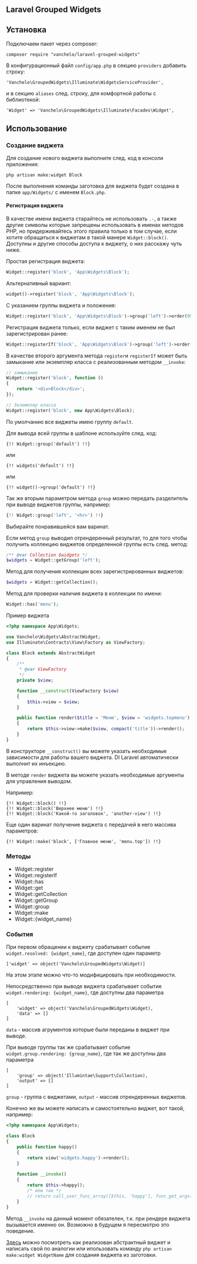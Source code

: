 ## Laravel Grouped Widgets

## Установка
Подключаем пакет через composer:
```
composer require "vanchelo/laravel-grouped-widgets"
```

В конфигурационный файл `config/app.php` в секцию `providers` добавить строку:
```
'Vanchelo\GroupedWidgets\Illuminate\WidgetsServiceProvider',
```
и в секцию `aliases` след. строку, для комфортной работы с библиотекой:
```
'Widget' => 'Vanchelo\GroupedWidgets\Illuminate\Facades\Widget',
```

## Использование

### Создание виджета
Для создание нового виджета выполните след. код в консоли приложения:
```
php artisan make:widget Block 
```
После выполнения команды заготовка для виджета будет создана в папке `app/Widgets/` с именем `Block.php`.

#### Регистрация виджета
В качестве имени виджета старайтесь не использовать `.-`, а также другие символы которые запрещены использовать в именах методов PHP, но придерживайтесь этого правила только в том случае, если хотите обращаться к виджетам в такой манере `Widget::block()`. Доступны и другие способы доступа к виджету, о них расскажу чуть ниже.
 
Простая регистрация виджета:
```php
Widget::register('block', 'App\Widgets\Block');
```

Альтернативный вариант:
```php
widget()->register('block', 'App\Widgets\Block');
```

С указанием группы виджета и положения:
```php
Widget::register('block', 'App\Widgets\Block')->group('left')->order(99);
```

Регистрация виджета только, если виджет с таким именем не был зарегистрирован ранее:
```php
Widget::registerIf('block', 'App\Widgets\Block')->group('left')->order(99);
```

В качестве второго аргумента метода `register`и `registerIf` может быть замыкание или экземпляр класса с реализованным методом `__invoke`:

```php
// замыкание
Widget::register('block', function ()
{
	return '<div>Block</div>';
});

// Экземпляр класса
Widget::register('block', new App\Widgets\Block);
```

По умолчанию все виджеты имею группу `default`.

Для вывода всей группы в шаблоне используйте след. код:
```
{!! Widget::group('default') !!}
```
или
```
{!! widgets('default') !!}
```
или
```
{!! widget()->group('default') !!}
```

Так же вторым параметром метода `group` можно передать разделитель при выводе виджетов группы, например:
```php
{!! Widget::group('left', '<hr>') !!}
```

Выбирайте понравившейся вам варинат.

Если метод `group` выводил отрендеренный результат, то для того чтобы получить коллекцию виджетов определенной группы есть след. метод:
```php
/** @var Collection $widgets */
$widgets = Widget::getGroup('left');
```

Метод для получения коллекции всех зарегистрированных виджетов:
```php
$widgets = Widget::getCollection();
```

Метод для проверки наличия виджета в коллекции по имени:
```php
Widget::has('menu');
```

Пример виджета
```php
<?php namespace App\Widgets;

use Vanchelo\Widgets\AbstractWidget;
use Illuminate\Contracts\View\Factory as ViewFactory;

class Block extends AbstractWidget
{
	/**
	 * @var ViewFactory
	 */
	private $view;

	function __construct(ViewFactory $view)
	{
		$this->view = $view;
	}

	public function render($title = 'Меню', $view = 'widgets.topmenu')
	{
		return $this->view->make($view, compact('title'))->render();
	}
}
```

В конструкторе `__construct()` вы можете указать необходимые зависимости для работы вашего виджета. DI Laravel автоматически выполнит их инъекцию.

В методе `render` виджета вы можете указать необходимые аргументы для управления выводом.

Например:
```
{!! Widget::block() !!}
{!! Widget::block('Верхнее меню') !!}
{!! Widget::block('Какой-то заголовок', 'another-view') !!}
```

Еще один варинат получение виджета с передачей в него массива параметров:
```
{!! Widget::make('block', ['Главное меню', 'menu.top']) !!}
```

### Методы

- Widget::register
- Widget::registerIf
- Widget::has
- Widget::get
- Widget::getCollection
- Widget::getGroup
- Widget::group
- Widget::make
- Widget::{widget_name}

### События

При первом обращении к виджету срабатывает событие `widget.resolved: {widget_name}`, где доступен один параметр
```
['widget' => object('Vanchelo\GroupedWidgets\Widget)]
```
На этом этапе можно что-то модифицировать при необходимости.

Непосредственно при выводе виджета срабатывает событие `widget.rendering: {widget_name}`, где доступны два параметра 
```
[
	'widget' => object('Vanchelo\GroupedWidgets\Widget),
	'data' => []
]
```
`data` - массив агрументов которые были переданы в виджет при выводе. 

При выводе группы так же срабатывает событие `widget.group.rendering: {group_name}`, где так же доступны два параметра
```
[
	'group' => object('Illumintae\Support\Collection),
	'output' => []
]
```
`group` - группа с виджетами, `output` - массив отрендеренных виджетов.

Конечно же вы можете написать и самостоятельно виджет, вот такой, например:
```php
<?php namespace App\Widgets;

class Block
{
	public function happy()
	{
		return view('widgets.happy')->render();
	}
	
	function __invoke()
	{
		return $this->happy();
		/* или так */
		// return call_user_func_array([$this, 'happy'], func_get_args());
	}
}
```

Метод `__invoke` на данный момент обязателен, т.к. при рендере виджета вызывается именно он. Возможно в будущем я пересмотрю это поведение.

[Здесь](https://github.com/vanchelo/Laravel-Grouped-Widgets/blob/master/src/AbstractWidget.php) можно посмотреть как реализован абстрактный виджет и написать свой по аналогии или ипользовать команду `php artisan make:widget WidgetName` для создания виджета из заготовки.
